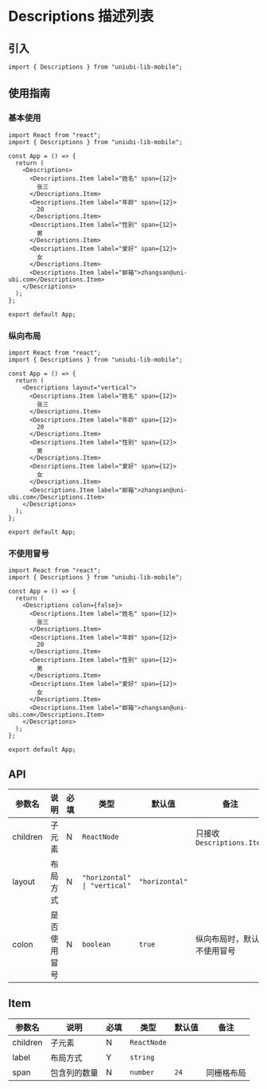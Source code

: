 # Descriptions 描述列表

## 引入

```tsx
import { Descriptions } from "uniubi-lib-mobile";
```

## 使用指南

### 基本使用

```tsx
import React from "react";
import { Descriptions } from "uniubi-lib-mobile";

const App = () => {
  return (
    <Descriptions>
      <Descriptions.Item label="姓名" span={12}>
        张三
      </Descriptions.Item>
      <Descriptions.Item label="年龄" span={12}>
        20
      </Descriptions.Item>
      <Descriptions.Item label="性别" span={12}>
        男
      </Descriptions.Item>
      <Descriptions.Item label="爱好" span={12}>
        女
      </Descriptions.Item>
      <Descriptions.Item label="邮箱">zhangsan@uni-ubi.com</Descriptions.Item>
    </Descriptions>
  );
};

export default App;
```

### 纵向布局

```tsx
import React from "react";
import { Descriptions } from "uniubi-lib-mobile";

const App = () => {
  return (
    <Descriptions layout="vertical">
      <Descriptions.Item label="姓名" span={12}>
        张三
      </Descriptions.Item>
      <Descriptions.Item label="年龄" span={12}>
        20
      </Descriptions.Item>
      <Descriptions.Item label="性别" span={12}>
        男
      </Descriptions.Item>
      <Descriptions.Item label="爱好" span={12}>
        女
      </Descriptions.Item>
      <Descriptions.Item label="邮箱">zhangsan@uni-ubi.com</Descriptions.Item>
    </Descriptions>
  );
};

export default App;
```

### 不使用冒号

```tsx
import React from "react";
import { Descriptions } from "uniubi-lib-mobile";

const App = () => {
  return (
    <Descriptions colon={false}>
      <Descriptions.Item label="姓名" span={12}>
        张三
      </Descriptions.Item>
      <Descriptions.Item label="年龄" span={12}>
        20
      </Descriptions.Item>
      <Descriptions.Item label="性别" span={12}>
        男
      </Descriptions.Item>
      <Descriptions.Item label="爱好" span={12}>
        女
      </Descriptions.Item>
      <Descriptions.Item label="邮箱">zhangsan@uni-ubi.com</Descriptions.Item>
    </Descriptions>
  );
};

export default App;
```

## API

| 参数名   | 说明         | 必填 | 类型                         | 默认值         | 备注                       |
| -------- | ------------ | ---- | ---------------------------- | -------------- | -------------------------- |
| children | 子元素       | N    | `ReactNode`                  |                | 只接收 `Descriptions.Item` |
| layout   | 布局方式     | N    | `"horizontal" \| "vertical"` | `"horizontal"` |                            |
| colon    | 是否使用冒号 | N    | `boolean`                    | `true`         | 纵向布局时，默认不使用冒号 |

## Item

| 参数名   | 说明         | 必填 | 类型        | 默认值 | 备注       |
| -------- | ------------ | ---- | ----------- | ------ | ---------- |
| children | 子元素       | N    | `ReactNode` |        |            |
| label    | 布局方式     | Y    | `string`    |        |            |
| span     | 包含列的数量 | N    | `number`    | `24`   | 同栅格布局 |
